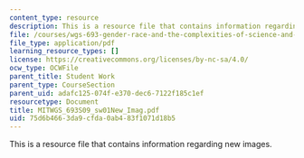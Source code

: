 ```yaml
---
content_type: resource
description: This is a resource file that contains information regarding new images.
file: /courses/wgs-693-gender-race-and-the-complexities-of-science-and-technology-a-problem-based-learning-experiment-spring-2009/75d6b4663da9cfda0ab483f1071d18b5_MITWGS_693S09_sw01New_Imag.pdf
file_type: application/pdf
learning_resource_types: []
license: https://creativecommons.org/licenses/by-nc-sa/4.0/
ocw_type: OCWFile
parent_title: Student Work
parent_type: CourseSection
parent_uid: adafc125-074f-e370-dec6-7122f185c1ef
resourcetype: Document
title: MITWGS_693S09_sw01New_Imag.pdf
uid: 75d6b466-3da9-cfda-0ab4-83f1071d18b5
---
```

This is a resource file that contains information regarding new images.